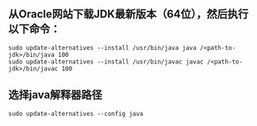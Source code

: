 ## 从Oracle网站下载JDK最新版本（64位），然后执行以下命令：

```
sudo update-alternatives --install /usr/bin/java java /<path-to-jdk>/bin/java 100
sudo update-alternatives --install /usr/bin/javac javac /<path-to-jdk>/bin/javac 100
```

## 选择java解释器路径

```
sudo update-alternatives --config java
```
